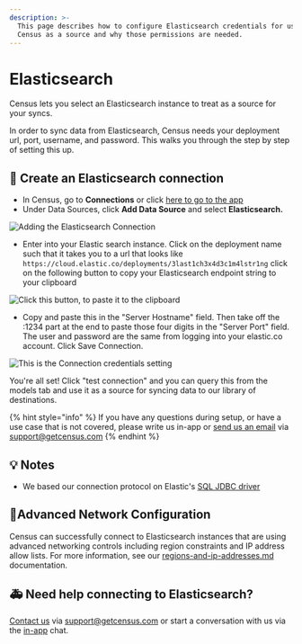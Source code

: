 ```yaml
---
description: >-
  This page describes how to configure Elasticsearch credentials for use by
  Census as a source and why those permissions are needed.
---
```


# Elasticsearch

Census lets you select an Elasticsearch instance to treat as a source for your syncs.

In order to sync data from Elasticsearch, Census needs your deployment url, port, username, and password. This walks you through the step by step of setting this up.

## 🔩 Create an Elasticsearch connection

* In Census, go to **Connections** or click [here to go to the app](https://app.getcensus.com/connections)
* Under Data Sources, click **Add Data Source** and select **Elasticsearch.**

![Adding the Elasticsearch Connection](../.gitbook/assets/Elasticsearch.png)

* Enter into your Elastic search instance. Click on the deployment name such that it takes you to a url that looks like `https://cloud.elastic.co/deployments/3last1ch3x4d3c1m4lstr1ng` click on the following button to copy your Elasticsearch endpoint string to your clipboard

![Click this button, to paste it to the clipboard](<../.gitbook/assets/Screen Shot 2021-11-02 at 3.56.57 PM.png>)

* Copy and paste this in the "Server Hostname" field. Then take off the :1234 part at the end to paste those four digits in the "Server Port" field. The user and password are the same from logging into your elastic.co account. Click Save Connection.

![This is the Connection credentials setting](<../.gitbook/assets/Screen Shot 2021-11-02 at 4.58.44 PM.png>)

You're all set! Click "test connection" and you can query this from the models tab and use it as a source for syncing data to our library of destinations.

{% hint style="info" %}
If you have any questions during setup, or have a use case that is not covered, please write us in-app or [send us an email](mailto:support@getcensus.com) via support@getcensus.com
{% endhint %}

## 💡 Notes

* We based our connection protocol on Elastic's [SQL JDBC driver](https://www.elastic.co/guide/en/elasticsearch/reference/current/sql-jdbc.html)

## 🚦Advanced Network Configuration

Census can successfully connect to Elasticsearch instances that are using advanced networking controls including region constraints and IP address allow lists. For more information, see our [regions-and-ip-addresses.md](../basics/security-and-privacy/regions-and-ip-addresses.md "mention") documentation.&#x20;

## 🚑 Need help connecting to Elasticsearch?

[Contact us](mailto:support@getcensus.com) via support@getcensus.com or start a conversation with us via the [in-app](https://app.getcensus.com) chat.

